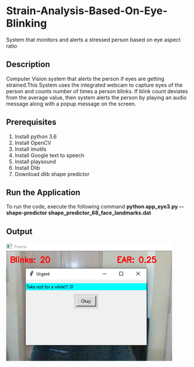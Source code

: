 # Strain-Analysis-Based-On-Eye-Blinking
System that monitors and alerts a stressed person based on eye aspect ratio
## Description
Computer Vision system that alerts the person if eyes are getting strained.This System uses the integrated webcam to capture eyes of the person and counts number of times a person blinks. If blink count deviates from the average value, then system alerts the person by playing an audio message along with a popup message on the screen.
## Prerequisites
1. Install python 3.6
2. Install OpenCV 
3. Install imutils
4. Install Google text to speech 
5. Install playsound
6. Install Dlib
7. Download dlib shape predictor
## Run the Application
To run the code, execute the following command
<b> python app_eye3.py --shape-predictor shape_predictor_68_face_landmarks.dat </b>
## Output
![](https://github.com/Meghana-U/Strain-Analysis-Based-On-Eye-Blinking/blob/main/output.PNG)
